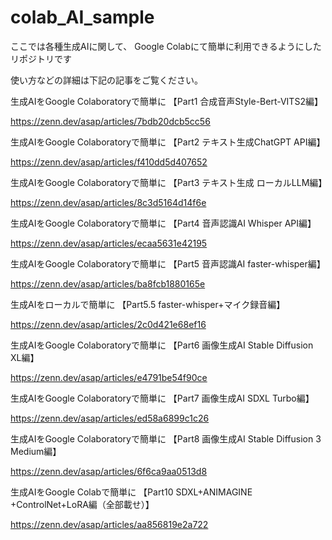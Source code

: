 # colab_AI_sample

ここでは各種生成AIに関して、
Google Colabにて簡単に利用できるようにしたリポジトリです　

使い方などの詳細は下記の記事をご覧ください。



生成AIをGoogle Colaboratoryで簡単に 【Part1 合成音声Style-Bert-VITS2編】

https://zenn.dev/asap/articles/7bdb20dcb5cc56

生成AIをGoogle Colaboratoryで簡単に  【Part2 テキスト生成ChatGPT API編】

https://zenn.dev/asap/articles/f410dd5d407652

生成AIをGoogle Colaboratoryで簡単に  【Part3 テキスト生成 ローカルLLM編】

https://zenn.dev/asap/articles/8c3d5164d14f6e

生成AIをGoogle Colaboratoryで簡単に  【Part4 音声認識AI Whisper API編】

https://zenn.dev/asap/articles/ecaa5631e42195

生成AIをGoogle Colaboratoryで簡単に  【Part5 音声認識AI faster-whisper編】

https://zenn.dev/asap/articles/ba8fcb1880165e

生成AIをローカルで簡単に  【Part5.5 faster-whisper+マイク録音編】

https://zenn.dev/asap/articles/2c0d421e68ef16

生成AIをGoogle Colaboratoryで簡単に 【Part6 画像生成AI Stable Diffusion XL編】

https://zenn.dev/asap/articles/e4791be54f90ce

生成AIをGoogle Colaboratoryで簡単に 【Part7 画像生成AI SDXL Turbo編】

https://zenn.dev/asap/articles/ed58a6899c1c26

生成AIをGoogle Colaboratoryで簡単に 【Part8 画像生成AI Stable Diffusion 3 Medium編】

https://zenn.dev/asap/articles/6f6ca9aa0513d8

生成AIをGoogle Colabで簡単に 【Part10 SDXL+ANIMAGINE +ControlNet+LoRA編（全部載せ）】

https://zenn.dev/asap/articles/aa856819e2a722


